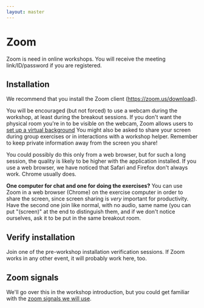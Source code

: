 ```yaml
---
layout: master
---
```


# Zoom

Zoom is need in online workshops.  You will receive the meeting
link/ID/password if you are registered.


## Installation

We recommend that you install the Zoom client (<https://zoom.us/download>).

You will be encouraged (but not forced) to use a webcam during the
workshop, at least during the breakout sessions.  If you don't want
the physical room you're in to be visible on the webcam, Zoom allows
users to [set up a virtual
background](https://support.zoom.us/hc/en-us/articles/210707503-Virtual-Background)
You might also be asked to share your screen during group exercises or
in interactions with a workshop helper.  Remember to keep private
information away from the screen you share!

You could possibly do this only from a web browser, but for such a
long session, the quality is likely to be higher with the application
installed.  If you use a web browser, we have noticed that Safari and
Firefox don't always work.  Chrome usually does.

**One computer for chat and one for doing the exercises?** You can use
Zoom in a web browser (Chrome) on the exercise computer in order to
share the screen, since screen sharing is *very* important for
productivity.  Have the second one join like normal, with no audio,
same name (you can put "(screen)" at the end to distinguish them, and
if we don't notice ourselves, ask it to be put in the same breakout
room.


## Verify installation

Join one of the pre-workshop installation verification sessions.  If
Zoom works in any other event, it will probably work here, too.


## Zoom signals

We'll go over this in the workshop introduction, but you could get
familiar with the [zoom signals we will
use](https://github.com/coderefinery/manuals/blob/master/zoom-mechanics.md).
